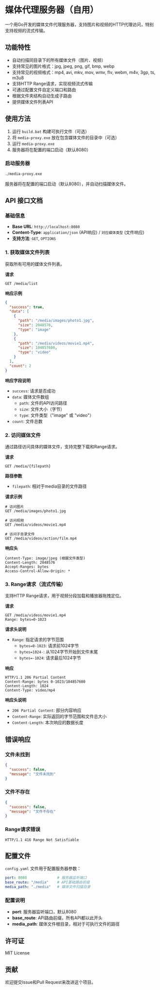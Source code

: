 # 媒体代理服务器（自用）

一个用Go开发的媒体文件代理服务器，支持图片和视频的HTTP代理访问，特别支持视频的流式传输。

## 功能特性

- 自动扫描同目录下的所有媒体文件（图片、视频）
- 支持常见的图片格式：jpg, jpeg, png, gif, bmp, webp
- 支持常见的视频格式：mp4, avi, mkv, mov, wmv, flv, webm, m4v, 3gp, ts, m3u8
- 支持HTTP Range请求，实现视频流式传输
- 可通过配置文件自定义端口和路由
- 根据文件夹结构自动生成子路由
- 提供媒体文件列表API

## 使用方法

1. 运行 `build.bat` 构建可执行文件（可选）
2. 将 `media-proxy.exe` 放在包含媒体文件的目录中（可选）
3. 运行 `media-proxy.exe`
4. 服务器将在配置的端口启动（默认8080）

### 启动服务器

```bash
./media-proxy.exe
```

服务器将在配置的端口启动（默认8080），并自动扫描媒体文件。

## API 接口文档

### 基础信息

- **Base URL**: `http://localhost:8080`
- **Content-Type**: `application/json` (API响应) / `对应媒体类型` (文件响应)
- **支持方法**: `GET`, `OPTIONS`

### 1. 获取媒体文件列表

获取所有可用的媒体文件列表。

**请求**
```http
GET /media/list
```

**响应示例**
```json
{
  "success": true,
  "data": [
    {
      "path": "/media/images/photo1.jpg",
      "size": 2048576,
      "type": "image"
    },
    {
      "path": "/media/videos/movie1.mp4",
      "size": 104857600,
      "type": "video"
    }
  ],
  "count": 2
}
```

**响应字段说明**
- `success`: 请求是否成功
- `data`: 媒体文件数组
  - `path`: 文件的API访问路径
  - `size`: 文件大小（字节）
  - `type`: 文件类型（"image" 或 "video"）
- `count`: 文件总数

### 2. 访问媒体文件

通过路径访问具体的媒体文件，支持完整下载和Range请求。

**请求**
```http
GET /media/{filepath}
```

**路径参数**
- `filepath`: 相对于media目录的文件路径

**请求示例**
```http
# 访问图片
GET /media/images/photo1.jpg

# 访问视频
GET /media/videos/movie1.mp4

# 访问子目录文件
GET /media/videos/action/film.mp4
```

**响应头**
```http
Content-Type: image/jpeg (根据文件类型)
Content-Length: 2048576
Accept-Ranges: bytes
Access-Control-Allow-Origin: *
```

### 3. Range请求（流式传输）

支持HTTP Range请求，用于视频分段加载和播放器拖拽定位。

**请求**
```http
GET /media/videos/movie1.mp4
Range: bytes=0-1023
```

**请求头说明**
- `Range`: 指定请求的字节范围
  - `bytes=0-1023`: 请求前1024字节
  - `bytes=1024-`: 从1024字节开始到文件末尾
  - `bytes=-1024`: 请求最后1024字节

**响应**
```http
HTTP/1.1 206 Partial Content
Content-Range: bytes 0-1023/104857600
Content-Length: 1024
Content-Type: video/mp4
```

**响应头说明**
- `206 Partial Content`: 部分内容响应
- `Content-Range`: 实际返回的字节范围和文件总大小
- `Content-Length`: 本次响应的数据长度

## 错误响应

### 文件未找到
```json
{
  "success": false,
  "message": "文件未找到"
}
```

### 文件不存在
```json
{
  "success": false,
  "message": "文件不存在"
}
```

### Range请求错误
```http
HTTP/1.1 416 Range Not Satisfiable
```

## 配置文件

`config.yaml` 文件用于配置服务器参数：

```yaml
port: 8080              # 服务器监听端口
base_route: "/media"    # API基础路由前缀
media_path: "./media"   # 媒体文件扫描目录
```

### 配置说明

- **port**: 服务器监听端口，默认8080
- **base_route**: API路由前缀，所有API都以此开头
- **media_path**: 媒体文件根目录，相对于可执行文件的路径


## 许可证

MIT License

## 贡献

欢迎提交Issue和Pull Request来改进这个项目。 